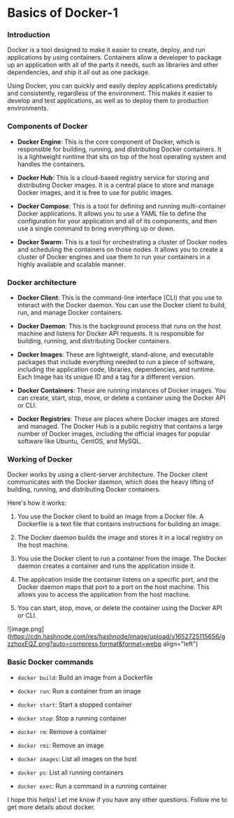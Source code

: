 # Basics of Docker-1

### Introduction

Docker is a tool designed to make it easier to create, deploy, and run applications by using containers. Containers allow a developer to package up an application with all of the parts it needs, such as libraries and other dependencies, and ship it all out as one package.

Using Docker, you can quickly and easily deploy applications predictably and consistently, regardless of the environment. This makes it easier to develop and test applications, as well as to deploy them to production environments.

### Components of Docker

* **Docker Engine**: This is the core component of Docker, which is responsible for building, running, and distributing Docker containers. It is a lightweight runtime that sits on top of the host operating system and handles the containers.
    
* **Docker Hub**: This is a cloud-based registry service for storing and distributing Docker images. It is a central place to store and manage Docker images, and it is free to use for public images.
    
* **Docker Compose**: This is a tool for defining and running multi-container Docker applications. It allows you to use a YAML file to define the configuration for your application and all of its components, and then use a single command to bring everything up or down.
    
* **Docker Swarm**: This is a tool for orchestrating a cluster of Docker nodes and scheduling the containers on those nodes. It allows you to create a cluster of Docker engines and use them to run your containers in a highly available and scalable manner.
    

### Docker architecture

* **Docker Client**: This is the command-line interface (CLI) that you use to interact with the Docker daemon. You can use the Docker client to build, run, and manage Docker containers.
    
* **Docker Daemon**: This is the background process that runs on the host machine and listens for Docker API requests. It is responsible for building, running, and distributing Docker containers.
    
* **Docker Images**: These are lightweight, stand-alone, and executable packages that include everything needed to run a piece of software, including the application code, libraries, dependencies, and runtime. Each Image has its unique ID and a tag for a different version.
    
* **Docker Containers**: These are running instances of Docker images. You can create, start, stop, move, or delete a container using the Docker API or CLI.
    
* **Docker Registries**: These are places where Docker images are stored and managed. The Docker Hub is a public registry that contains a large number of Docker images, including the official images for popular software like Ubuntu, CentOS, and MySQL.
    

### Working of Docker

Docker works by using a client-server architecture. The Docker client communicates with the Docker daemon, which does the heavy lifting of building, running, and distributing Docker containers.

Here's how it works:

1. You use the Docker client to build an image from a Docker file. A Dockerfile is a text file that contains instructions for building an image.
    
2. The Docker daemon builds the image and stores it in a local registry on the host machine.
    
3. You use the Docker client to run a container from the image. The Docker daemon creates a container and runs the application inside it.
    
4. The application inside the container listens on a specific port, and the Docker daemon maps that port to a port on the host machine. This allows you to access the application from the host machine.
    
5. You can start, stop, move, or delete the container using the Docker API or CLI.
    

![image.png](https://cdn.hashnode.com/res/hashnode/image/upload/v1652725115656/gzzhoxEQZ.png?auto=compress,format&format=webp align="left")

### Basic Docker commands

* `docker build`: Build an image from a Dockerfile
    
* `docker run`: Run a container from an image
    
* `docker start`: Start a stopped container
    
* `docker stop`: Stop a running container
    
* `docker rm`: Remove a container
    
* `docker rmi`: Remove an image
    
* `docker images`: List all images on the host
    
* `docker ps`: List all running containers
    
* `docker exec`: Run a command in a running container
    

I hope this helps! Let me know if you have any other questions. Follow me to get more details about docker.